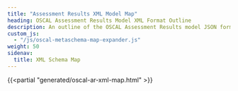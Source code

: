 ```yaml
---
title: "Assessment Results XML Model Map"
heading: OSCAL Assessment Results Model XML Format Outline
description: An outline of the OSCAL Assessment Results model JSON format.
custom_js:
  - "/js/oscal-metaschema-map-expander.js"
weight: 50
sidenav:
  title: XML Schema Map
---
```


{{<partial "generated/oscal-ar-xml-map.html" >}}
